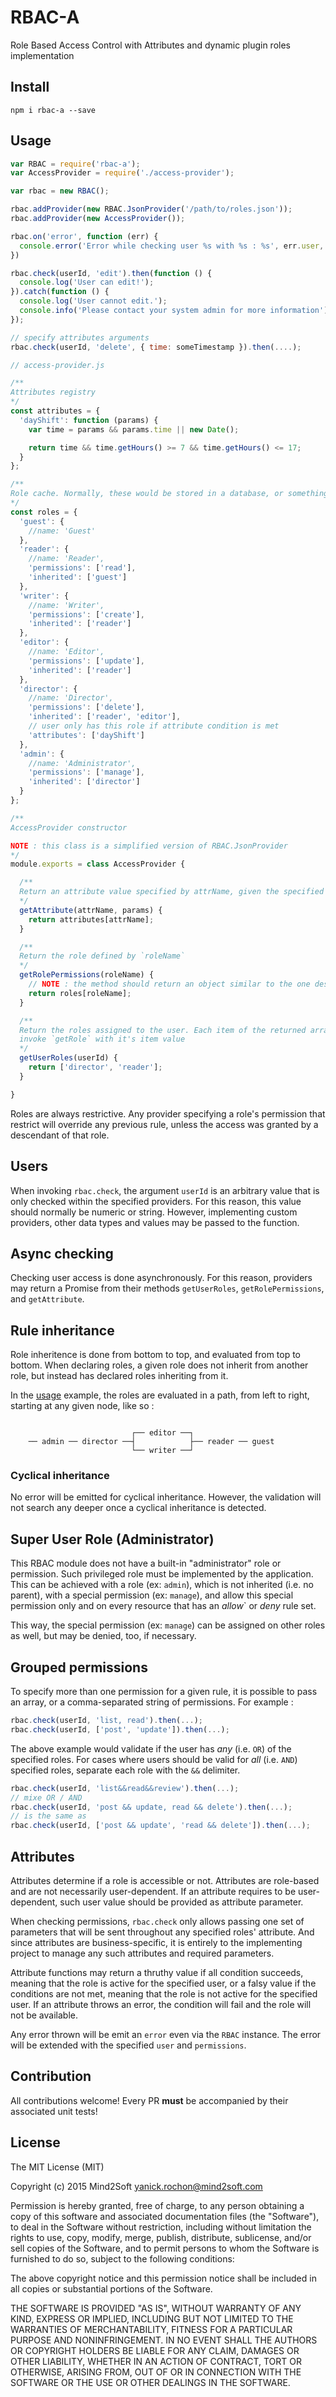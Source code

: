 # RBAC-A

Role Based Access Control with Attributes and dynamic plugin roles implementation

## Install

```
npm i rbac-a --save
```


## Usage

```javascript
var RBAC = require('rbac-a');
var AccessProvider = require('./access-provider');

var rbac = new RBAC();

rbac.addProvider(new RBAC.JsonProvider('/path/to/roles.json'));
rbac.addProvider(new AccessProvider());

rbac.on('error', function (err) {
  console.error('Error while checking user %s with %s : %s', err.user, err.permissions, err.message);
})

rbac.check(userId, 'edit').then(function () {
  console.log('User can edit!');
}).catch(function () {
  console.log('User cannot edit.');
  console.info('Please contact your system admin for more information');
});

// specify attributes arguments
rbac.check(userId, 'delete', { time: someTimestamp }).then(....);

```


```javascript
// access-provider.js

/**
Attributes registry
*/
const attributes = {
  'dayShift': function (params) {
    var time = params && params.time || new Date();

    return time && time.getHours() >= 7 && time.getHours() <= 17;
  }
};

/**
Role cache. Normally, these would be stored in a database, or something
*/
const roles = {
  'guest': {
    //name: 'Guest'
  },
  'reader': {
    //name: 'Reader',
    'permissions': ['read'],
    'inherited': ['guest']
  },
  'writer': {
    //name: 'Writer',
    'permissions': ['create'],
    'inherited': ['reader']
  },
  'editor': {
    //name: 'Editor',
    'permissions': ['update'],
    'inherited': ['reader']
  },
  'director': {
    //name: 'Director',
    'permissions': ['delete'],
    'inherited': ['reader', 'editor'],
    // user only has this role if attribute condition is met
    'attributes': ['dayShift']
  },
  'admin': {
    //name: 'Administrator',
    'permissions': ['manage'],
    'inherited': ['director']
  }
};

/**
AccessProvider constructor

NOTE : this class is a simplified version of RBAC.JsonProvider
*/
module.exports = class AccessProvider {

  /**
  Return an attribute value specified by attrName, given the specified params
  */
  getAttribute(attrName, params) {
    return attributes[attrName];
  }

  /**
  Return the role defined by `roleName`
  */
  getRolePermissions(roleName) {
    // NOTE : the method should return an object similar to the one described here
    return roles[roleName];
  }

  /**
  Return the roles assigned to the user. Each item of the returned array will
  invoke `getRole` with it's item value
  */
  getUserRoles(userId) {
    return ['director', 'reader'];
  }

}
```

Roles are always restrictive. Any provider specifying a role's permission that restrict will override any previous rule, unless the access was granted by a descendant of that role.


## Users

When invoking `rbac.check`, the argument `userId` is an arbitrary value that is only checked within the specified providers. For this reason, this value should normally be numeric or string. However, implementing custom providers, other data types and values may be passed to the function.


## Async checking

Checking user access is done asynchronously. For this reason, providers may return a Promise from their methods `getUserRoles`, `getRolePermissions`, and `getAttribute`.


## Rule inheritance

Role inheritence is done from bottom to top, and evaluated from top to bottom.
When declaring roles, a given role does not inherit from another role, but
instead has declared roles inheriting from it.

In the [usage](#usage) example, the roles are evaluated in a path, from left
to right, starting at any given node, like so :

```
    
                           ┌── editor ──┐
    ── admin ── director ──┤            ├── reader ── guest
                           └── writer ──┘
```

### Cyclical inheritance

No error will be emitted for cyclical inheritance. However, the validation
will not search any deeper once a cyclical inheritance is detected.


## Super User Role (Administrator)

This RBAC module does not have a built-in "administrator" role or permission.
Such privileged role must be implemented by the application. This can be
achieved with a role (ex: `admin`), which is not inherited (i.e. no parent),
with a special permission (ex: `manage`), and allow this special permission
only and on every resource that has an *allow*` or *deny* rule set.

This way, the special permission (ex: `manage`) can be assigned on other roles
as well, but may be denied, too, if necessary.


## Grouped permissions

To specify more than one permission for a given rule, it is possible to pass an
array, or a comma-separated string of permissions. For example :

```javascript
rbac.check(userId, 'list, read').then(...);
rbac.check(userId, ['post', 'update']).then(...);
```

The above example would validate if the user has *any* (i.e. `OR`) of the
specified roles. For cases where users should be valid for *all* (i.e. `AND`)
specified roles, separate each role with the `&&` delimiter.

```javascript
rbac.check(userId, 'list&&read&&review').then(...);
// mixe OR / AND
rbac.check(userId, 'post && update, read && delete').then(...);
// is the same as
rbac.check(userId, ['post && update', 'read && delete']).then(...);
```


## Attributes

Attributes determine if a role is accessible or not. Attributes are role-based and are not necessarily user-dependent. If an attribute requires to be user-dependent, such user value should be provided as attribute parameter.

When checking permissions, `rbac.check` only allows passing one set of parameters that will be sent throughout any specified roles' attribute. And since attributes are business-specific, it is entirely to the implementing project to manage any such attributes and required parameters.

Attribute functions may return a thruthy value if all condition succeeds, meaning that the role is active for the specified user, or a falsy value if the conditions are not met, meaning that the role is not active for the specified user. If an attribute throws an error, the condition will fail and the role will not be available.

Any error thrown will be emit an `error` even via the `RBAC` instance. The error will be extended with the specified `user` and `permissions`.


## Contribution

All contributions welcome! Every PR **must** be accompanied by their associated
unit tests!


## License

The MIT License (MIT)

Copyright (c) 2015 Mind2Soft <yanick.rochon@mind2soft.com>

Permission is hereby granted, free of charge, to any person obtaining a copy of
this software and associated documentation files (the "Software"), to deal in
the Software without restriction, including without limitation the rights to
use, copy, modify, merge, publish, distribute, sublicense, and/or sell copies of
the Software, and to permit persons to whom the Software is furnished to do so,
subject to the following conditions:

The above copyright notice and this permission notice shall be included in all
copies or substantial portions of the Software.

THE SOFTWARE IS PROVIDED "AS IS", WITHOUT WARRANTY OF ANY KIND, EXPRESS OR
IMPLIED, INCLUDING BUT NOT LIMITED TO THE WARRANTIES OF MERCHANTABILITY, FITNESS
FOR A PARTICULAR PURPOSE AND NONINFRINGEMENT. IN NO EVENT SHALL THE AUTHORS OR
COPYRIGHT HOLDERS BE LIABLE FOR ANY CLAIM, DAMAGES OR OTHER LIABILITY, WHETHER
IN AN ACTION OF CONTRACT, TORT OR OTHERWISE, ARISING FROM, OUT OF OR IN
CONNECTION WITH THE SOFTWARE OR THE USE OR OTHER DEALINGS IN THE SOFTWARE.
